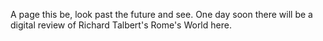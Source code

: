 A page this be, look past the future and see.
One day soon there will be a digital review of Richard Talbert's Rome's World here.

